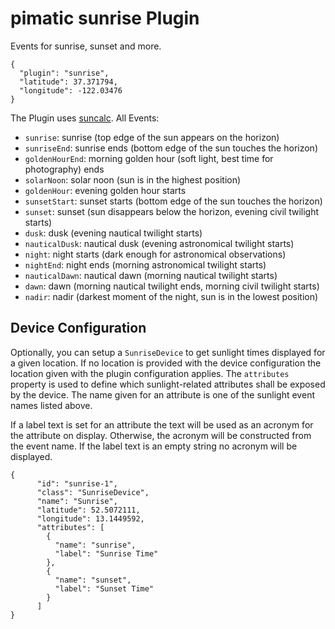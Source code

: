 # pimatic sunrise Plugin

Events for sunrise, sunset and more.

    {
      "plugin": "sunrise",
      "latitude": 37.371794,
      "longitude": -122.03476
    }

The Plugin uses [suncalc](https://github.com/mourner/suncalc). All Events:

  * `sunrise`: sunrise (top edge of the sun appears on the horizon)
  * `sunriseEnd`: sunrise ends (bottom edge of the sun touches the horizon)
  * `goldenHourEnd`: morning golden hour (soft light, best time for photography) ends
  * `solarNoon`: solar noon (sun is in the highest position)
  * `goldenHour`: evening golden hour starts
  * `sunsetStart`: sunset starts (bottom edge of the sun touches the horizon)
  * `sunset`: sunset (sun disappears below the horizon, evening civil twilight starts)
  * `dusk`: dusk (evening nautical twilight starts)
  * `nauticalDusk`: nautical dusk (evening astronomical twilight starts)
  * `night`: night starts (dark enough for astronomical observations)
  * `nightEnd`: night ends (morning astronomical twilight starts)
  * `nauticalDawn`: nautical dawn (morning nautical twilight starts)
  * `dawn`: dawn (morning nautical twilight ends, morning civil twilight starts)
  * `nadir`: nadir (darkest moment of the night, sun is in the lowest position)

## Device Configuration

Optionally, you can setup a `SunriseDevice` to get sunlight times displayed for a given location. If no location is 
provided with the device configuration the location given with the plugin configuration applies. The `attributes` 
property is used to define which sunlight-related attributes shall be exposed by the device. The name given for an 
attribute is one of the sunlight event names listed above. 

If a label text is set for an attribute the text will be used as an acronym for the attribute on display. Otherwise, the 
acronym will be constructed from the event name. If the label text is an empty string no acronym will be displayed.

    {
          "id": "sunrise-1",
          "class": "SunriseDevice",
          "name": "Sunrise",
          "latitude": 52.5072111,
          "longitude": 13.1449592,
          "attributes": [
            {
              "name": "sunrise",
              "label": "Sunrise Time"
            },
            {
              "name": "sunset",
              "label": "Sunset Time"
            }
          ]
    }